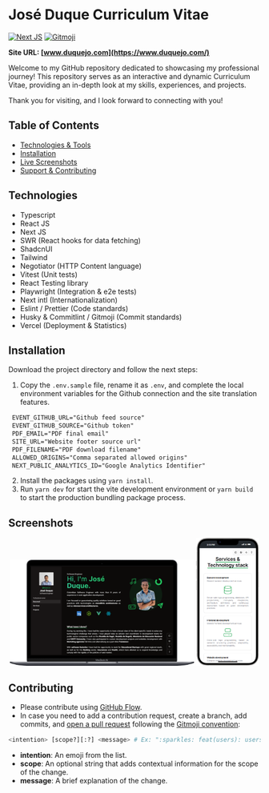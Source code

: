 # José Duque Curriculum Vitae

<a href="https://nextjs.org"><img src="https://img.shields.io/badge/Next.js-000000.svg?logo=nextdotjs" alt="Next JS"/></a>
<a href="https://gitmoji.dev"><img src="https://img.shields.io/badge/gitmoji-%20😜%20😍-FFDD67.svg?style=flat-square" alt="Gitmoji"/></a>

**Site URL: [www.duquejo.com](https://www.duquejo.com/)**

Welcome to my GitHub repository dedicated to showcasing my professional journey! This repository serves as an interactive and dynamic Curriculum Vitae, providing an in-depth look at my skills, experiences, and projects.

Thank you for visiting, and I look forward to connecting with you!

## Table of Contents

- [Technologies & Tools](#technologies)
- [Installation](#installation)
- [Live Screenshots](#screenshots)
- [Support & Contributing](#contributing)

## Technologies

- Typescript
- React JS
- Next JS
- SWR (React hooks for data fetching)
- ShadcnUI
- Tailwind
- Negotiator (HTTP Content language)
- Vitest (Unit tests)
- React Testing library
- Playwright (Integration & e2e tests)
- Next intl (Internationalization)
- Eslint / Prettier (Code standards)
- Husky & Commitlint / Gitmoji (Commit standards)
- Vercel (Deployment & Statistics)

## Installation

Download the project directory and follow the next steps:

1. Copy the `.env.sample` file, rename it as `.env`, and complete the local environment variables for the Github connection and the site translation features.

```dotenv
 EVENT_GITHUB_URL="Github feed source"
 EVENT_GITHUB_SOURCE="Github token"
 PDF_EMAIL="PDF final email"
 SITE_URL="Website footer source url"
 PDF_FILENAME="PDF download filename"
 ALLOWED_ORIGINS="Comma separated allowed origins"
 NEXT_PUBLIC_ANALYTICS_ID="Google Analytics Identifier"
```

2. Install the packages using `yarn install`.
3. Run `yarn dev` for start the vite development environment or `yarn build` to start the production bundling package process.

## Screenshots

<div style="display: block; text-align: center;"> 
  <img src="desktop.png" width="73%" />
  <img src="mobile.png" width="25%" />
</div>

## Contributing

- Please contribute using [GitHub Flow](https://guides.github.com/introduction/flow/).
- In case you need to add a contribution request, create a branch, add commits, and [open a pull request](https://github.com/duquejo/vue-cv/compare/) following the [Gitmoji convention](https://gitmoji.dev/):

```bash
<intention> [scope?][:?] <message> # Ex: ":sparkles: feat(users): users management feature"
```

- **intention**: An emoji from the list.
- **scope**: An optional string that adds contextual information for the scope of the change.
- **message**: A brief explanation of the change.
